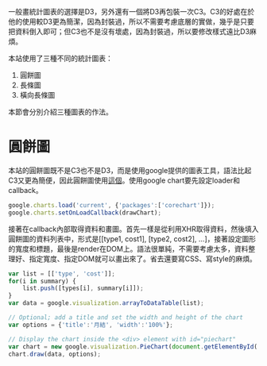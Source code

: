 一般畫統計圖表的選擇是D3，另外還有一個將D3再包裝一次C3。C3的好處在於他的使用較D3更為簡潔，因為封裝過，所以不需要考慮底層的實做，幾乎是只要把資料倒入即可；但C3也不是沒有壞處，因為封裝過，所以要修改樣式遠比D3麻煩。

本站使用了三種不同的統計圖表：

1. 圓餅圖
2. 長條圖
3. 橫向長條圖

本節會分別介紹三種圖表的作法。

# 圓餅圖
本站的圓餅圖既不是C3也不是D3，而是使用google提供的圖表工具，語法比起C3又更為簡便，因此圓餅圖使用[這個](https://www.gstatic.com/charts/loader.js)。使用google chart要先設定loader和callback。

```js
google.charts.load('current', {'packages':['corechart']});
google.charts.setOnLoadCallback(drawChart);
```

接著在callback內部取得資料和畫圖。首先一樣是從利用XHR取得資料，然後填入圓餅圖的資料列表中，形式是[[type1, cost1], [type2, cost2], ...]，接著設定圖形的寬度和標題，最後是render在DOM上。語法很單純，不需要考慮太多，資料整理好、指定寬度、指定DOM就可以畫出來了。省去還要寫CSS、寫style的麻煩。

```js
var list = [['type', 'cost']];
for(i in summary) {
    list.push([types[i], summary[i]]);
}
var data = google.visualization.arrayToDataTable(list);

// Optional; add a title and set the width and height of the chart
var options = {'title':'月結', 'width':'100%'};

// Display the chart inside the <div> element with id="piechart"
var chart = new google.visualization.PieChart(document.getElementById('piechart'));
chart.draw(data, options);
```